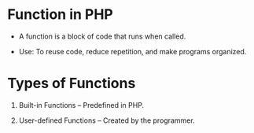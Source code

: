 # Function in PHP

-   A function is a block of code that runs when called.

-   Use: To reuse code, reduce repetition, and make programs organized.

# Types of Functions

1. Built-in Functions – Predefined in PHP.

2. User-defined Functions – Created by the programmer.
